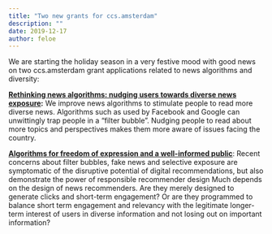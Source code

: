 ```yaml
---
title: "Two new grants for ccs.amsterdam"
description: ""
date: 2019-12-17
author: feloe
---
```


<p>We are starting the holiday season in a very festive mood with good news on two ccs.amsterdam grant applications related to news algorithms and diversity:</p>

<p><strong><a href="http://ccs.amsterdam/projects/rethinking-news-algorithms/">Rethinking news algorithms: nudging users towards diverse news exposure</a>:</strong>&nbsp;We improve news algorithms to stimulate people to read more diverse news. Algorithms such as used by Facebook and Google can unwittingly trap people in a “filter bubble”. Nudging people to read about more topics and perspectives makes them more aware of issues facing the country.</p>

<p><a href="http://ccs.amsterdam/projects/algorithms-for-freedom/"><strong>Algorithms for freedom of expression and a well-informed public</strong></a>: Recent concerns about filter bubbles, fake news and selective exposure are symptomatic of the disruptive potential of digital recommendations, but also demonstrate the power of responsible recommender design Much depends on the design of news recommenders. Are they merely designed to generate clicks and short-term engagement? Or are they programmed to balance short term engagement and relevancy with the legitimate longer-term interest of users in diverse information and not losing out on important information?</p>
